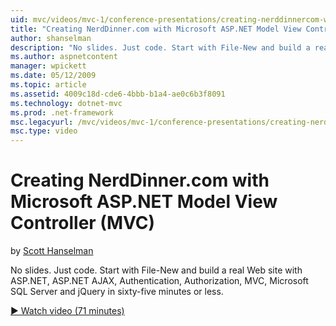 ```yaml
---
uid: mvc/videos/mvc-1/conference-presentations/creating-nerddinnercom-with-microsoft-aspnet-model-view-controller-mvc
title: "Creating NerdDinner.com with Microsoft ASP.NET Model View Controller (MVC) | Microsoft Docs"
author: shanselman
description: "No slides. Just code. Start with File-New and build a real Web site with ASP.NET, ASP.NET AJAX, Authentication, Authorization, MVC, Microsoft SQL Server and..."
ms.author: aspnetcontent
manager: wpickett
ms.date: 05/12/2009
ms.topic: article
ms.assetid: 4009c18d-cde6-4bbb-b1a4-ae0c6b3f8091
ms.technology: dotnet-mvc
ms.prod: .net-framework
msc.legacyurl: /mvc/videos/mvc-1/conference-presentations/creating-nerddinnercom-with-microsoft-aspnet-model-view-controller-mvc
msc.type: video
---
```

Creating NerdDinner.com with Microsoft ASP.NET Model View Controller (MVC)
====================
by [Scott Hanselman](https://github.com/shanselman)

No slides. Just code. Start with File-New and build a real Web site with ASP.NET, ASP.NET AJAX, Authentication, Authorization, MVC, Microsoft SQL Server and jQuery in sixty-five minutes or less.

[&#9654; Watch video (71 minutes)](https://channel9.msdn.com/Blogs/ASP-NET-Site-Videos/creating-nerddinnercom-with-microsoft-aspnet-model-view-controller-mvc)
